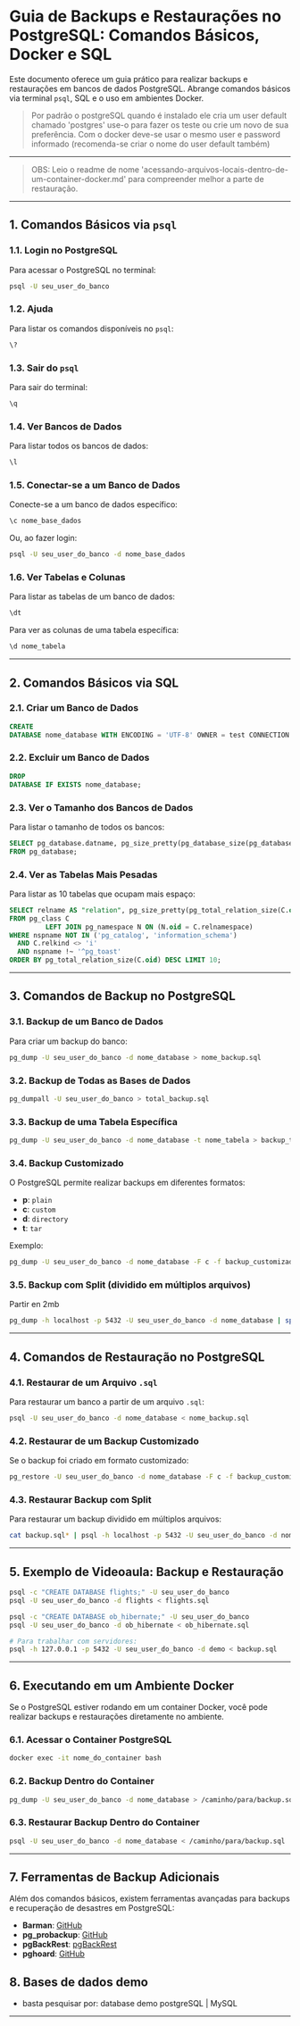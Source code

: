 # Guia de Backups e Restaurações no PostgreSQL: Comandos Básicos, Docker e SQL

Este documento oferece um guia prático para realizar backups e restaurações em bancos de dados PostgreSQL. Abrange
comandos básicos via terminal `psql`, SQL e o uso em ambientes Docker.

> Por padrão o postgreSQL quando é instalado ele cria um user default chamado 'postgres'
> use-o para fazer os teste ou crie um novo de sua preferência. Com o docker deve-se usar
> o mesmo user e password informado (recomenda-se criar o nome do user default também)
___
> OBS: Leio o readme de nome 'acessando-arquivos-locais-dentro-de-um-container-docker.md' para compreender melhor
> a parte de restauração.
---

## 1. Comandos Básicos via `psql`

### 1.1. Login no PostgreSQL

Para acessar o PostgreSQL no terminal:

```bash
psql -U seu_user_do_banco
```

### 1.2. Ajuda

Para listar os comandos disponíveis no `psql`:

```bash
\?
```

### 1.3. Sair do `psql`

Para sair do terminal:

```bash
\q
```

### 1.4. Ver Bancos de Dados

Para listar todos os bancos de dados:

```bash
\l
```

### 1.5. Conectar-se a um Banco de Dados

Conecte-se a um banco de dados específico:

```bash
\c nome_base_dados
```

Ou, ao fazer login:

```bash
psql -U seu_user_do_banco -d nome_base_dados
```

### 1.6. Ver Tabelas e Colunas

Para listar as tabelas de um banco de dados:

```bash
\dt
```

Para ver as colunas de uma tabela específica:

```bash
\d nome_tabela
```

---

## 2. Comandos Básicos via SQL

### 2.1. Criar um Banco de Dados

```sql
CREATE
DATABASE nome_database WITH ENCODING = 'UTF-8' OWNER = test CONNECTION LIMIT = 100;
```

### 2.2. Excluir um Banco de Dados

```sql
DROP
DATABASE IF EXISTS nome_database;
```

### 2.3. Ver o Tamanho dos Bancos de Dados

Para listar o tamanho de todos os bancos:

```sql
SELECT pg_database.datname, pg_size_pretty(pg_database_size(pg_database.datname)) AS size
FROM pg_database;
```

### 2.4. Ver as Tabelas Mais Pesadas

Para listar as 10 tabelas que ocupam mais espaço:

```sql
SELECT relname AS "relation", pg_size_pretty(pg_total_relation_size(C.oid)) AS "total_size"
FROM pg_class C
         LEFT JOIN pg_namespace N ON (N.oid = C.relnamespace)
WHERE nspname NOT IN ('pg_catalog', 'information_schema')
  AND C.relkind <> 'i'
  AND nspname !~ '^pg_toast'
ORDER BY pg_total_relation_size(C.oid) DESC LIMIT 10;
```

---

## 3. Comandos de Backup no PostgreSQL

### 3.1. Backup de um Banco de Dados

Para criar um backup do banco:

```bash
pg_dump -U seu_user_do_banco -d nome_database > nome_backup.sql
```

### 3.2. Backup de Todas as Bases de Dados

```bash
pg_dumpall -U seu_user_do_banco > total_backup.sql
```

### 3.3. Backup de uma Tabela Específica

```bash
pg_dump -U seu_user_do_banco -d nome_database -t nome_tabela > backup_tabela.sql
```

### 3.4. Backup Customizado

O PostgreSQL permite realizar backups em diferentes formatos:

- **p**: `plain`
- **c**: `custom`
- **d**: `directory`
- **t**: `tar`

Exemplo:

```bash
pg_dump -U seu_user_do_banco -d nome_database -F c -f backup_customizado.dump
```

### 3.5. Backup com Split (dividido em múltiplos arquivos)

Partir en 2mb

```bash
pg_dump -h localhost -p 5432 -U seu_user_do_banco -d nome_database | split -b 2m – backup.sql
```

---

## 4. Comandos de Restauração no PostgreSQL

### 4.1. Restaurar de um Arquivo `.sql`

Para restaurar um banco a partir de um arquivo `.sql`:

```bash
psql -U seu_user_do_banco -d nome_database < nome_backup.sql
```

### 4.2. Restaurar de um Backup Customizado

Se o backup foi criado em formato customizado:

```bash
pg_restore -U seu_user_do_banco -d nome_database -F c -f backup_customizado.dump
```

### 4.3. Restaurar Backup com Split

Para restaurar um backup dividido em múltiplos arquivos:

```bash
cat backup.sql* | psql -h localhost -p 5432 -U seu_user_do_banco -d nome_database
```

---

## 5. Exemplo de Videoaula: Backup e Restauração

```bash
psql -c "CREATE DATABASE flights;" -U seu_user_do_banco
psql -U seu_user_do_banco -d flights < flights.sql

psql -c "CREATE DATABASE ob_hibernate;" -U seu_user_do_banco
psql -U seu_user_do_banco -d ob_hibernate < ob_hibernate.sql

# Para trabalhar com servidores:
psql -h 127.0.0.1 -p 5432 -U seu_user_do_banco -d demo < backup.sql
```

---

## 6. Executando em um Ambiente Docker

Se o PostgreSQL estiver rodando em um container Docker, você pode realizar backups e restaurações diretamente no
ambiente.

### 6.1. Acessar o Container PostgreSQL

```bash
docker exec -it nome_do_container bash
```

### 6.2. Backup Dentro do Container

```bash
pg_dump -U seu_user_do_banco -d nome_database > /caminho/para/backup.sql
```

### 6.3. Restaurar Backup Dentro do Container

```bash
psql -U seu_user_do_banco -d nome_database < /caminho/para/backup.sql
```

---

## 7. Ferramentas de Backup Adicionais

Além dos comandos básicos, existem ferramentas avançadas para backups e recuperação de desastres em PostgreSQL:

- **Barman**: [GitHub](https://github.com/EnterpriseDB/barman)
- **pg_probackup**: [GitHub](https://github.com/postgrespro/pg_probackup)
- **pgBackRest**: [pgBackRest](https://pgbackrest.org/)
- **pghoard**: [GitHub](https://github.com/aiven/pghoard)

## 8. Bases de dados demo
 - basta pesquisar por: database demo postgreSQL | MySQL

---

